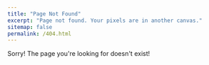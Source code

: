 ```yaml
---
title: "Page Not Found"
excerpt: "Page not found. Your pixels are in another canvas."
sitemap: false
permalink: /404.html
---
```


Sorry! The page you're looking for doesn't exist!

<script type="text/javascript">
  var GOOG_FIXURL_LANG = 'en';
  var GOOG_FIXURL_SITE = '{{ site.url }}'
</script>
<script type="text/javascript"
  src="//linkhelp.clients.google.com/tbproxy/lh/wm/fixurl.js">
</script>
